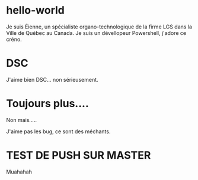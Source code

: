 ﻿# hello-world
Je suis Éienne, un spécialiste organo-technologique de la firme LGS dans la Ville de Québec au Canada.
Je suis un dévellopeur Powershell, j'adore ce créno.

# DSC
J'aime bien DSC... non sérieusement.

# Toujours plus....
Non mais.....

J'aime pas les bug, ce sont des méchants.

# TEST DE PUSH SUR MASTER
Muahahah